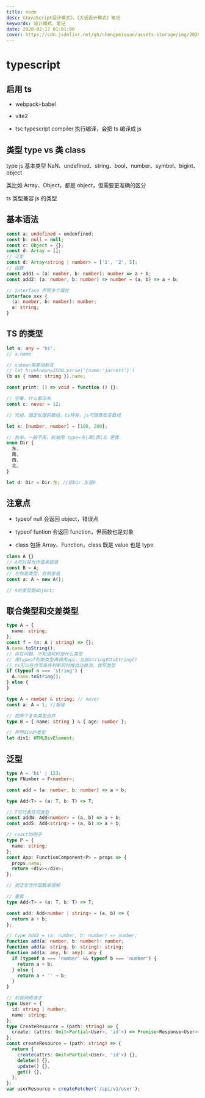 ```yaml
---
title: node
desc: 《JavaScript设计模式》、《大话设计模式》笔记
keywords: 设计模式、笔记
date: 2020-02-17 01:01:00
cover: https://cdn.jsdelivr.net/gh/chengpeiquan/assets-storage/img/2020/02/1.jpg
---
```


# typescript

## 启用 ts

- webpack+babel

- vite2

- tsc typescript compiler 执行编译，会把 ts 编译成 js

## 类型 type vs 类 class

type js 基本类型 NaN、undefined、string、bool、number、symbol、bigint、object

类比如 Array、Object，都是 object，但需要更准确的区分

ts 类型兼容 js 的类型

## 基本语法

```ts
const a: undefined = undenfined;
const b: null = null;
const c: Object = {};
const d: Array = [];
// 泛型
const d: Array<string | number> = ['1', '2', 5];
// 函数
const add1 = (a: number, b: number): number => a + b;
const add2: (a: number, b: number) => number = (a, b) => a + b;

// interface 声明多个属性
interface xxx {
  (a: number, b: number): number;
  a: string;
}
```

## TS 的类型

```ts
let a: any = 'hi';
// a.name

// unkown需要用断言
// let b:unknown=JSON.parse('{name:'jarrett'}')
(b as { name: string }).name;

const print: () => void = function () {};

// 空集，什么都没有
const c: never = 12;

// 元组，固定长度的数组，ts特有，js可随意改变数组

let x: [number, number] = [100, 200];

// 枚举，一般不用，前端用 type=东|南|西|北 更香
enum Dir {
  东,
  南,
  西,
  北,
}

let d: Dir = Dir.东; //即Dir.东是0
```

## 注意点

- typeof null 会返回 object，错误点

- typeof funtion 会返回 function，但函数也是对象

- class 包括 Array、Function，class 既是 value 也是 type

```ts
class A {}
// A可以被当作值来赋值
const B = A;
// 左侧是类型，右侧是值
const a: A = new A();

// A的类型是object;
```

## 联合类型和交差类型

```ts
type A = {
  name: string;
};
const f = (n: A | string) => {};
A.name.toString();
// 存在问题，不知道何时是什么类型
// 用typeof判断类型再调用api，比如string的toString()
// ts可以在你写条件判断的时候自动推测、收窄类型
if (typeof n === 'string') {
  A.name.toString();
} else {
}
```

```ts
type A = number & string; // never
const a: A = 1; //报错

// 把两个复杂类型合并
type B = { name: string } & { age: number };

// 声明div的类型
let div1: HTMLDivElement;
```

## 泛型

```ts
type A = 'hi' | 123;
type FNumber = F<number>;

const add = (a: number, b: number) => a + b;

type Add<T> = (a: T, b: T) => T;

// T可代表任何类型
const addN: Add<number> = (a, b) => a + b;
const addS: Add<string> = (a, b) => a + b;
```

```ts
// react的例子
type P = {
  name: string;
};
const App: FunctionComponent<P> = props => {
  props.name;
  return <div></div>;
};

// 把泛型当作函数来理解
```

```ts
// 重载
type Add<T> = (a: T, b: T) => T;

const add: Add<number | string> = (a, b) => {
  return a + b;
};

// type Add2 = (a: number, b: number) => number;
function add(a: number, b: number): number;
function add(a: string, b: string): string;
function add(a: any, b: any): any {
  if (typeof a === 'number' && typeof b === 'number') {
    return a + b;
  } else {
    return a + '' + b;
  }
}
```

```ts
// 封装网络请求
type User = {
  id: string | number;
  name: string;
};
type CreateResource = (path: string) => {
  create: (attrs: Omit<Partial<User>, 'id'>) => Promise<Response<User>>;
};
const createResource = (path: string) => {
  return {
    create(attrs: Omit<Partial<User>, 'id'>) {},
    delete() {},
    update() {},
    get() {},
  };
};
var userResource = createFetcher('/api/v1/user');
```
